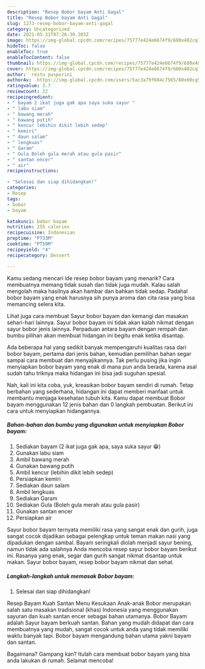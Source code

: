 ```yaml
---
description: "Resep Bobor bayam Anti Gagal"
title: "Resep Bobor bayam Anti Gagal"
slug: 1273-resep-bobor-bayam-anti-gagal
category: Uncategorized
date: 2021-05-31T07:26:39.303Z
image: https://img-global.cpcdn.com/recipes/75777e424e6674f9/680x482cq70/bobor-bayam-foto-resep-utama.jpg
hideToc: false
enableToc: true
enableTocContent: false
thumbnail: https://img-global.cpcdn.com/recipes/75777e424e6674f9/680x482cq70/bobor-bayam-foto-resep-utama.jpg
cover: https://img-global.cpcdn.com/recipes/75777e424e6674f9/680x482cq70/bobor-bayam-foto-resep-utama.jpg
author:  restu pusporini
authorAv:  https://img-global.cpcdn.com/users/5ac3a79f684c7565/60x60cq50/avatar.jpg
ratingvalue: 3.7
reviewcount: 22
recipeingredient:
- " bayam 2 ikat juga gak apa saya suka sayur "
- " labu siam"
- " bawang merah"
- " bawang putih"
- " kencur lebihin dikit lebih sedep"
- " kemiri"
- " daun salam"
- " lengkuas"
- " Garam"
- " Gula Boleh gula merah atau gula pasir"
- " santan encer"
- " air"
recipeinstructions:

- "Selesai dan siap dihidangkan!"
categories:
- Resep
tags:
- bobor
- bayam

katakunci: bobor bayam 
nutrition: 255 calories
recipecuisine: Indonesian
preptime: "PT33M"
cooktime: "PT59M"
recipeyield: "4"
recipecategory: Dessert

---
```



Kamu sedang mencari ide resep bobor bayam yang menarik? Cara membuatnya memang tidak susah dan tidak juga mudah. Kalau salah mengolah maka hasilnya akan hambar dan bahkan tidak sedap. Padahal bobor bayam yang enak harusnya sih punya aroma dan cita rasa yang bisa memancing selera kita.


Lihat juga cara membuat Sayur bobor bayam dan kemangi dan masakan sehari-hari lainnya. Sayur bobor bayam ini tidak akan kalah nikmat dengan sayur bobor jenis lainnya. Perpaduan antara bayam dengan rempah dan bumbu pilihan akan membuat hidangan ini begitu enak ketika disantap.

Ada beberapa hal yang sedikit banyak mempengaruhi kualitas rasa dari bobor bayam, pertama dari jenis bahan, kemudian pemilihan bahan segar sampai cara membuat dan menyajikannya. Tak perlu pusing jika ingin menyiapkan bobor bayam yang enak di mana pun anda berada, karena asal sudah tahu triknya maka hidangan ini bisa jadi suguhan spesial.


Nah, kali ini kita coba, yuk, kreasikan bobor bayam sendiri di rumah. Tetap berbahan yang sederhana, hidangan ini dapat memberi manfaat untuk membantu menjaga kesehatan tubuh kita. Kamu dapat membuat Bobor bayam menggunakan 12 jenis bahan dan 0 langkah pembuatan. Berikut ini cara untuk menyiapkan hidangannya.

<!--inarticleads1-->

##### Bahan-bahan dan bumbu yang digunakan untuk menyiapkan Bobor bayam:

1. Sediakan  bayam (2 ikat juga gak apa, saya suka sayur 😁)
1. Gunakan  labu siam
1. Ambil  bawang merah
1. Gunakan  bawang putih
1. Ambil  kencur (lebihin dikit lebih sedep)
1. Persiapkan  kemiri
1. Sediakan  daun salam
1. Ambil  lengkuas
1. Sediakan  Garam
1. Sediakan  Gula (Boleh gula merah atau gula pasir)
1. Gunakan  santan encer
1. Persiapkan  air


Sayur bobor bayam ternyata memiliki rasa yang sangat enak dan gurih, juga sangat cocok dijadikan sebagai pelengkap untuk teman makan nasi yang dipadukan dengan sambal. Bayam seringkali diolah menjadi sayur bening, namun tidak ada salahnya Anda mencoba resep sayur bobor bayam berikut ini. Rasanya yang enak, segar dan gurih sangat nikmat disantap untuk makan. Sayur bobor bayam, resep bobor bayam nikmat dan sehat. 

<!--inarticleads2-->

##### Langkah-langkah untuk memasak Bobor bayam:


1. Selesai dan siap dihidangkan!

Resep Bayam Kuah Santan Menu Kesukaan Anak-anak Bobor merupakan salah satu masakan tradisional (khas) Indonesia yang menggunakan sayuran dan kuah santan encer sebagai bahan utamanya. Bobor Bayam adalah Sayur bayam berkuah santan. Bahan yang mudah didapat dan cara membuatnya yang mudah, sangat cocok untuk anda yang tidak memiliki waktu banyak tapi. Bobor bayam mengandung bahan utama yakni bayam dan santan. 

Bagaimana? Gampang kan? Itulah cara membuat bobor bayam yang bisa anda lakukan di rumah. Selamat mencoba!
